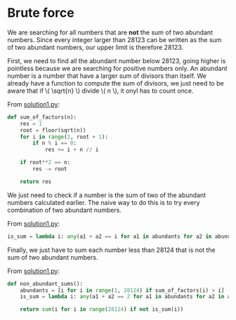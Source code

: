 # Brute force

We are searching for all numbers that are **not** the sum of two abundant
numbers. Since every integer larger than 28123 can be written as the sum of two
abundant numbers, our upper limit is therefore 28123.

First, we need to find all the abundant number below 28123, going higher is
pointless because we are searching for positive numbers only. An abundant number
is a number that have a larger sum of divisors than itself. We already have a
function to compute the sum of divisors, we just need to be aware that if \\(
\sqrt{n} \\) divide \\( n \\), it onyl has to count once.

From [solution1.py](https://github.com/TurtleSmoke/Project-Euler/blob/main/problems/problem_0023/solution1.py):

```python
def sum_of_factors(n):
    res = 1
    root = floor(sqrt(n))
    for i in range(2, root + 1):
        if n % i == 0:
            res += i + n // i

    if root**2 == n:
        res -= root

    return res
```

We just need to check if a number is the sum of two of the abundant numbers
calculated earlier. The naive way to do this is to try every combination of two
abundant numbers.

From [solution1.py](https://github.com/TurtleSmoke/Project-Euler/blob/main/problems/problem_0023/solution1.py):

```python
is_sum = lambda i: any(a1 + a2 == i for a1 in abundants for a2 in abundants)
```

Finally, we just have to sum each number less than 28124 that is not the sum 
of two abundant numbers.

From [solution1.py](https://github.com/TurtleSmoke/Project-Euler/blob/main/problems/problem_0023/solution1.py):

```python
def non_abundant_sums():
    abundants = [i for i in range(1, 28124) if sum_of_factors(i) > i]
    is_sum = lambda i: any(a1 + a2 == 2 for a1 in abundants for a2 in abundants)

    return sum(i for i in range(28124) if not is_sum(i))
```
